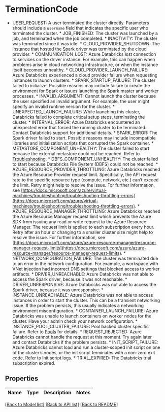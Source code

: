 # TerminationCode

* USER_REQUEST: A user terminated the cluster directly. Parameters should include a `username` field that indicates the specific user who terminated the cluster. * JOB_FINISHED: The cluster was launched by a job, and terminated when the job completed. * INACTIVITY: The cluster was terminated since it was idle. * CLOUD_PROVIDER_SHUTDOWN: The instance that hosted the Spark driver was terminated by the cloud provider. * COMMUNICATION_LOST: Azure Databricks lost connection to services on the driver instance. For example, this can happen when problems arise in cloud networking infrastructure, or when the instance itself becomes unhealthy. * CLOUD_PROVIDER_LAUNCH_FAILURE: Azure Databricks experienced a cloud provider failure when requesting instances to launch clusters. * SPARK_STARTUP_FAILURE: The cluster failed to initialize. Possible reasons may include failure to create the environment for Spark or issues launching the Spark master and worker processes. * INVALID_ARGUMENT: Cannot launch the cluster because the user specified an invalid argument. For example, the user might specify an invalid runtime version for the cluster. * UNEXPECTED_LAUNCH_FAILURE: While launching this cluster, Databricks failed to complete critical setup steps, terminating the cluster. * INTERNAL_ERROR: Azure Databricks encountered an unexpected error that forced the running cluster to be terminated. Contact Databricks support for additional details. * SPARK_ERROR: The Spark driver failed to start. Possible reasons may include incompatible libraries and initialization scripts that corrupted the Spark container. * METASTORE_COMPONENT_UNHEALTHY: The cluster failed to start because the external metastore could not be reached. Refer to [Troubleshooting](https://docs.microsoft.com/azure/databricks/data/metastores/external-hive-metastore#troubleshooting). * DBFS_COMPONENT_UNHEALTHY: The cluster failed to start because Databricks File System (DBFS) could not be reached.  * AZURE_RESOURCE_PROVIDER_THROTTLING: Azure Databricks reached the Azure Resource Provider request limit. Specifically, the API request rate to the specific resource type (compute, network, etc.) can’t exceed the limit. Retry might help to resolve the issue. For further information, see [https://docs.microsoft.com/azure/virtual-machines/troubleshooting/troubleshooting-throttling-errors](https://docs.microsoft.com/azure/virtual-machines/troubleshooting/troubleshooting-throttling-errors). * AZURE_RESOURCE_MANAGER_THROTTLING: Azure Databricks reached the Azure Resource Manager request limit which prevents the Azure SDK from issuing any read or write request to the Azure Resource Manager. The request limit is applied to each subscription every hour. Retry after an hour or changing to a smaller cluster size might help to resolve the issue. For further information, see [https://docs.microsoft.com/azure/azure-resource-manager/resource-manager-request-limits](https://docs.microsoft.com/azure/azure-resource-manager/resource-manager-request-limits). * NETWORK_CONFIGURATION_FAILURE: The cluster was terminated due to an error in the network configuration. For example, a workspace with VNet injection had incorrect DNS settings that blocked access to worker artifacts. * DRIVER_UNREACHABLE: Azure Databricks was not able to access the Spark driver, because it was not reachable. * DRIVER_UNRESPONSIVE: Azure Databricks was not able to access the Spark driver, because it was unresponsive. * INSTANCE_UNREACHABLE: Azure Databricks was not able to access instances in order to start the cluster. This can be a transient networking issue. If the problem persists, this usually indicates a networking environment misconfiguration. * CONTAINER_LAUNCH_FAILURE: Azure Databricks was unable to launch containers on worker nodes for the cluster. Have your admin check your network configuration. * INSTANCE_POOL_CLUSTER_FAILURE: Pool backed cluster specific failure. Refer to [Pools](https://docs.microsoft.com/azure/databricks/clusters/pools) for details. * REQUEST_REJECTED: Azure Databricks cannot handle the request at this moment. Try again later and contact Databricks if the problem persists. * INIT_SCRIPT_FAILURE: Azure Databricks cannot load and run a cluster-scoped init script on one of the cluster’s nodes, or the init script terminates with a non-zero exit code. Refer to [Init script logs](https://docs.microsoft.com/azure/databricks/clusters/init-scripts#init-script-log). * TRIAL_EXPIRED: The Databricks trial subscription expired.

## Properties
Name | Type | Description | Notes
------------ | ------------- | ------------- | -------------

[[Back to Model list]](../README.md#documentation-for-models) [[Back to API list]](../README.md#documentation-for-api-endpoints) [[Back to README]](../README.md)


